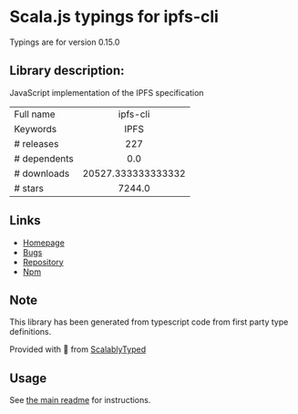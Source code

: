 
# Scala.js typings for ipfs-cli

Typings are for version 0.15.0

## Library description:
JavaScript implementation of the IPFS specification

|                    |                 |
| ------------------ | :-------------: |
| Full name          | ipfs-cli |
| Keywords           | IPFS |
| # releases         | 227 |
| # dependents       | 0.0 |
| # downloads        | 20527.333333333332 |
| # stars            | 7244.0 |

## Links
- [Homepage](https://github.com/ipfs/js-ipfs/tree/master/packages/ipfs-cli#readme)
- [Bugs](https://github.com/ipfs/js-ipfs/issues)
- [Repository](https://github.com/ipfs/js-ipfs)
- [Npm](https://www.npmjs.com/package/ipfs-cli)
    


## Note
This library has been generated from typescript code from first party type definitions.

Provided with :purple_heart: from [ScalablyTyped](https://github.com/oyvindberg/ScalablyTyped)

## Usage
See [the main readme](../../readme.md) for instructions.


